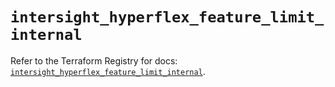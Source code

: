# `intersight_hyperflex_feature_limit_internal`

Refer to the Terraform Registry for docs: [`intersight_hyperflex_feature_limit_internal`](https://registry.terraform.io/providers/ciscodevnet/intersight/1.0.71/docs/resources/hyperflex_feature_limit_internal).
